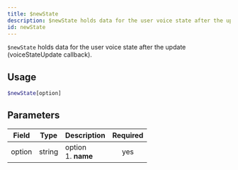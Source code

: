 ```yaml
---
title: $newState 
description: $newState holds data for the user voice state after the update (voiceStateUpdate callback).
id: newState
---
```


`$newState` holds data for the user voice state after the update (voiceStateUpdate callback).

## Usage

```php
$newState[option]
```

## Parameters 


| Field  | Type   | Description               | Required |
| ------ | ------ | ------------------------- |:--------:|
| option | string | option <br /> 1. **name** |    yes   |
